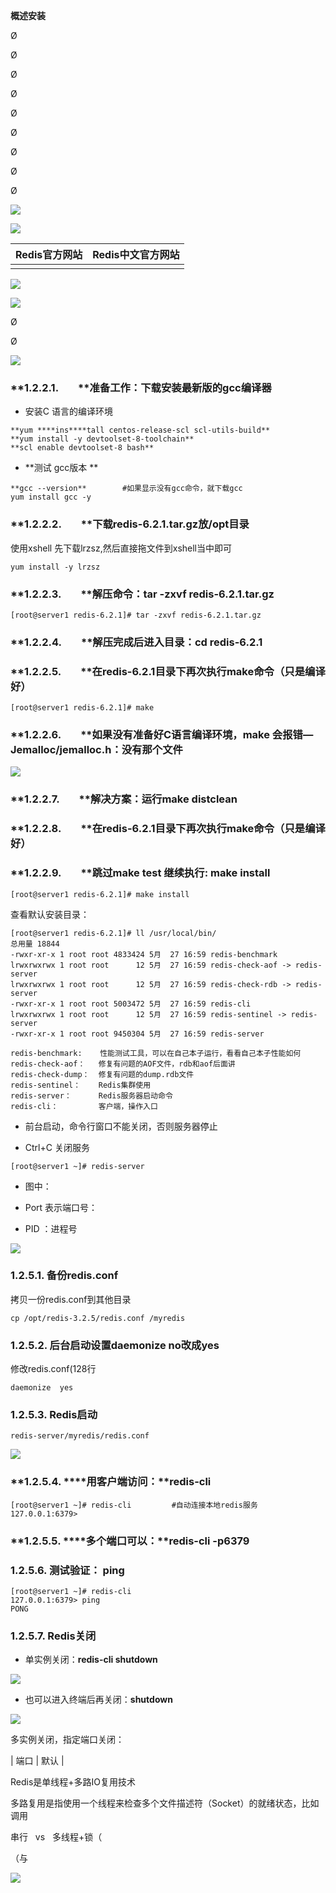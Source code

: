 **概述安装**

Ø

Ø

Ø

Ø

Ø

Ø

Ø

Ø

Ø

![](images/WEBRESOURCEfd2ae42a298f4080a2c8f9b0aa3cf6dd截图.png)

![](images/WEBRESOURCE422213f4dc7d3a12e009b23ed61a23b9截图.png)

| Redis官方网站 | Redis中文官方网站 | 
| -- | -- |
|  |  | 


![](images/WEBRESOURCEbcfedbdd5faff153d58fd746a9430473截图.png)

![](images/WEBRESOURCE2b760be57a4a413535cf507006b6df52截图.png)

Ø

Ø

![](images/WEBRESOURCE2b4622ad4b3aeb56057725ff8b94ce9f截图.png)

### **1.2.2.1.        ****准备工作：下载安装最新版的gcc编译器**

- 安装C 语言的编译环境

```
**yum ****ins****tall centos-release-scl scl-utils-build**
**yum install -y devtoolset-8-toolchain**
**scl enable devtoolset-8 bash**
```

- **测试 gcc版本 **

```
**gcc --version**        #如果显示没有gcc命令，就下载gcc
yum install gcc -y
```

### **1.2.2.2.        ****下载redis-6.2.1.tar.gz放/opt目录**

使用xshell 先下载lrzsz,然后直接拖文件到xshell当中即可

```
yum install -y lrzsz
```

### **1.2.2.3.        ****解压命令：tar -zxvf redis-6.2.1.tar.gz**

```
[root@server1 redis-6.2.1]# tar -zxvf redis-6.2.1.tar.gz  
```

### **1.2.2.4.        ****解压完成后进入目录：cd redis-6.2.1**

### **1.2.2.5.        ****在redis-6.2.1目录下再次执行make命令（只是编译好）**

```
[root@server1 redis-6.2.1]# make
```

### **1.2.2.6.        ****如果没有准备好C语言编译环境，make 会报错—Jemalloc/jemalloc.h：没有那个文件**

![](images/WEBRESOURCE42c7e01a7e6d7ed79a6af0cb15d060b3截图.png)

### **1.2.2.7.        ****解决方案：运行make distclean**

### **1.2.2.8.        ****在redis-6.2.1目录下再次执行make命令（只是编译好）**

### **1.2.2.9.        ****跳过make test 继续执行: make install**

```
[root@server1 redis-6.2.1]# make install
```

查看默认安装目录：

```
[root@server1 redis-6.2.1]# ll /usr/local/bin/
总用量 18844
-rwxr-xr-x 1 root root 4833424 5月  27 16:59 redis-benchmark
lrwxrwxrwx 1 root root      12 5月  27 16:59 redis-check-aof -> redis-server
lrwxrwxrwx 1 root root      12 5月  27 16:59 redis-check-rdb -> redis-server
-rwxr-xr-x 1 root root 5003472 5月  27 16:59 redis-cli
lrwxrwxrwx 1 root root      12 5月  27 16:59 redis-sentinel -> redis-server
-rwxr-xr-x 1 root root 9450304 5月  27 16:59 redis-server
```

```
redis-benchmark:    性能测试工具，可以在自己本子运行，看看自己本子性能如何
redis-check-aof：   修复有问题的AOF文件，rdb和aof后面讲
redis-check-dump：  修复有问题的dump.rdb文件
redis-sentinel：    Redis集群使用
redis-server：      Redis服务器启动命令
redis-cli：         客户端，操作入口
```

- 前台启动，命令行窗口不能关闭，否则服务器停止

- Ctrl+C 关闭服务

```
[root@server1 ~]# redis-server 
```

- 图中：

- Port 表示端口号：

- PID ：进程号

![](images/WEBRESOURCE0a6f7456ae51822bf118ea448e0631c5截图.png)

### **1.2.5.1. ****备份****redis.conf**

拷贝一份redis.conf到其他目录

```
cp /opt/redis-3.2.5/redis.conf /myredis
```

### **1.2.5.2. ****后台启动设置****daemonize no****改成****yes**

修改redis.conf(128行

```
daemonize  yes
```

### **1.2.5.3. ****Redis****启动**

```
redis-server/myredis/redis.conf
```

![](images/WEBRESOURCE4f6b0c78fd203a83950f9419ed038096截图.png)

### **1.2.5.4. ****用客户端访问：****redis-cli**

```
[root@server1 ~]# redis-cli         #自动连接本地redis服务
127.0.0.1:6379> 
```

### **1.2.5.5. ****多个端口可以：****redis-cli -p6379**

### **1.2.5.6. ****测试验证：**** ping**

```
[root@server1 ~]# redis-cli 
127.0.0.1:6379> ping
PONG
```

### **1.2.5.7. ****Redis****关闭**

- 单实例关闭：**redis-cli shutdown**

![](images/WEBRESOURCE3943f5e79fc8b10c3e4cfe06fce80956截图.png)

- 也可以进入终端后再关闭：**shutdown**

![](images/WEBRESOURCE61c69e54354402e94dec8d91ae4dfdb6截图.png)

多实例关闭，指定端口关闭：

| 端口 | 默认 | 


Redis是单线程+多路IO复用技术

多路复用是指使用一个线程来检查多个文件描述符（Socket）的就绪状态，比如调用

串行   vs   多线程+锁（

（与

![](images/WEBRESOURCE36dfa72f49683cf225bb4be5ddf68bc3截图.png)

  